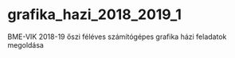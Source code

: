 # grafika_hazi_2018_2019_1
BME-VIK 2018-19 őszi féléves számítógépes grafika házi feladatok megoldása

